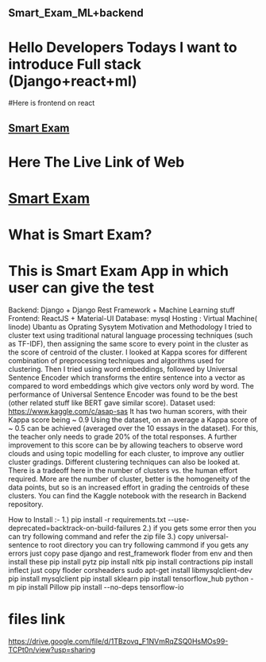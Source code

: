 ## Smart_Exam_ML+backend
# Hello Developers Todays I want to introduce Full stack (Django+react+ml)
#Here is frontend on react 
## <a href="https://github.com/abcdeCoder/Smart_exam_frontend">Smart Exam</a>                       
# Here The Live Link of Web

# <a href="http://gvprojects.ml:3000/">Smart Exam</a>
# What is Smart Exam?
# This is Smart Exam App in which user can give the test 
Backend: Django + Django Rest Framework + Machine Learning stuff 
Frontend: ReactJS + Material-UI Database: mysql Hosting : Virtual Machine( linode) Ubantu as Oprating Sysytem
Motivation and Methodology I tried to cluster text using traditional natural language processing techniques (such as TF-IDF), then assigning the same score to every point in the cluster as the score of centroid of the cluster. I looked at Kappa scores for different combination of preprocessing techniques and algorithms used for clustering. Then I tried using word embeddings, followed by Universal Sentence Encoder which transforms the entire sentence into a vector as compared to word embeddings which give vectors only word by word. The performance of Universal Sentence Encoder was found to be the best (other related stuff like BERT gave similar score). Dataset used: https://www.kaggle.com/c/asap-sas It has two human scorers, with their Kappa score being ~ 0.9 Using the dataset, on an average a Kappa score of ~ 0.5 can be achieved (averaged over the 10 essays in the dataset). For this, the teacher only needs to grade 20% of the total responses. A further improvement to this score can be by allowing teachers to observe word clouds and using topic modelling for each cluster, to improve any outlier cluster gradings. Different clustering techniques can also be looked at. There is a tradeoff here in the number of clusters vs. the human effort required. More are the number of cluster, better is the homogeneity of the data points, but so is an increased effort in grading the centroids of these clusters. You can find the Kaggle notebook with the research in Backend repository.

How to Install :- 
1.) pip install -r requirements.txt --use-deprecated=backtrack-on-build-failures
2.) if you gets some error then you can try following command and refer the zip file 
3.) copy universal-sentence to root directory 
you can try following cammond if you gets any errors
just copy pase django and rest_framework floder from env
and then install these
pip install pytz
pip install nltk
pip install contractions
pip install inflect
just copy floder corsheaders
sudo apt-get install libmysqlclient-dev
pip install mysqlclient
pip install sklearn
pip install tensorflow_hub
python -m pip install Pillow
pip install --no-deps tensorflow-io
# files link
https://drive.google.com/file/d/1TBzovq_F1NVmRqZSQ0HsMOs99-TCPt0n/view?usp=sharing
